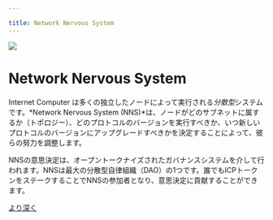 ```yaml
---

title: Network Nervous System
---
```

![](/img/how-it-works/network-nervous-system.webp)

# Network Nervous System

Internet Computer は多くの独立したノードによって実行される*分散型*システムです。*Network Nervous System (NNS)*は、ノードがどのサブネットに属するか（トポロジー）、どのプロトコルのバージョンを実行すべきか、いつ新しいプロトコルのバージョンにアップグレードすべきかを決定することによって、彼らの努力を調整します。

NNSの意思決定は、オープントークナイズされたガバナンスシステムを介して行われます。NNSは最大の分散型自律組織（DAO）の1つです。誰でもICPトークンをステークすることでNNSの参加者となり、意思決定に貢献することができます。

[より深く](/nns/)

<!---


![](/img/how-it-works/network-nervous-system.webp)

# Network Nervous System

The Internet Computer is a *decentralized* system run by many independent nodes. The *Network Nervous System (NNS)* coordinates their effort by determining which subnet a node belongs to (the topology), which protocol version they should run, and when they should upgrade to a new protocol version.

NNS decision making is done via an open tokenized governance system. The NNS is one of the largest decentralized autonomous organizations (DAOs). Anyone can become a participant of the NNS by staking ICP tokens and contribute to decisions.

[Go deeper](/nns/)

-->
